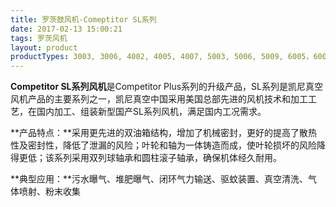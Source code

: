 ```yaml
---
title: 罗茨鼓风机-Comeptitor SL系列
date: 2017-02-13 15:00:21
tags: 罗茨风机
layout: product
productTypes: 3003, 3006, 4002, 4005, 4007, 5003, 5006, 5009, 6005，6008,<br>6015, 7006, 7011, 7018, 8009, 8016, 8024, 1009，1024, 1034<br>(了解更多信息请查看下载中心)
---
```


**Competitor SL系列风机**是Competitor Plus系列的升级产品，SL系列是凯尼真空风机产品的主要系列之一，凯尼真空中国采用美国总部先进的风机技术和加工工艺，在国内加工、组装新型国产SL系列风机，满足国内工况需求。

**产品特点：**采用更先进的双油箱结构，增加了机械密封，更好的提高了散热性及密封性，降低了泄漏的风险；叶轮和轴为一体铸造而成，使叶轮损坏的风险降得更低；该系列采用双列球轴承和圆柱滚子轴承，确保机体经久耐用。

**典型应用：**污水曝气、堆肥曝气、闭环气力输送、驱蚊装置、真空清洗、气体喷射、粉末收集